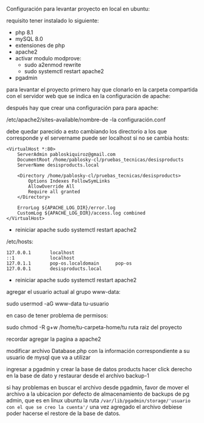 Configuración para levantar proyecto en local en ubuntu:

requisito tener instalado lo siguiente:

- php 8.1
- mySQL 8.0
- extensiones de php
- apache2
- activar modulo modprove:
  - sudo a2enmod rewrite
  - sudo systemctl restart apache2
- pgadmin

para levantar el proyecto primero hay que clonarlo en la carpeta compartida con el servidor web que se indica en la configuración de apache:

después hay que crear una configuración para para apache:

/etc/apache2/sites-available/nombre-de -la configuración.conf

debe quedar parecido a esto cambiando los directorio a los que corresponde y el servername puede ser localhost si no se cambia hosts:

```
<VirtualHost *:80>
    ServerAdmin pabloskiquiroz@gmail.com
    DocumentRoot /home/pablosky-cl/pruebas_tecnicas/desisproducts
    ServerName desisproducts.local

    <Directory /home/pablosky-cl/pruebas_tecnicas/desisproducts>
        Options Indexes FollowSymLinks
        AllowOverride All
        Require all granted
    </Directory>

    ErrorLog ${APACHE_LOG_DIR}/error.log
    CustomLog ${APACHE_LOG_DIR}/access.log combined
</VirtualHost>

```

- reiniciar apache sudo systemctl restart apache2

/etc/hosts:

```
127.0.0.1       localhost
::1             localhost
127.0.1.1       pop-os.localdomain      pop-os
127.0.0.1       desisproducts.local
```

- reiniciar apache sudo systemctl restart apache2

agregar el usuario actual al grupo www-data:

sudo usermod -aG www-data tu-usuario

en caso de tener problema de permisos:

sudo chmod -R g+w /home/tu-carpeta-home/tu ruta raiz del proyecto

recordar agregar la pagina a apache2

modificar archivo Database.php con la información correspondiente a su usuario de mysql que va a utilizar

ingresar a pgadmin y crear la base de datos products hacer click derecho en la base de dato y restaurar desde el archivo backup-1

si hay problemas en buscar el archivo desde pgadmin, favor de mover el archivo a la ubicacion por defecto de almacenamiento de backups de pg admin, que es en linux ubuntu la ruta `/var/lib/pgadmin/storage/'usuario con el que se creo la cuenta'/` una vez agregado el archivo debiese poder hacerse el restore de la base de datos.
